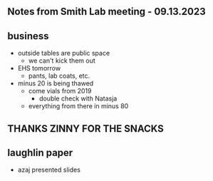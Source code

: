 ## Notes from Smith Lab meeting - 09.13.2023

## business
- outside tables are public space
	- we can't kick them out
- EHS tomorrow
	- pants, lab coats, etc.
- minus 20 is being thawed
	- come vials from 2019
		- double check with Natasja
	- everything from there in minus 80

## THANKS ZINNY FOR THE SNACKS

## laughlin paper
- azaj presented slides